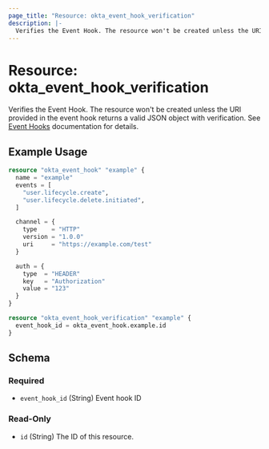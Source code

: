 ```yaml
---
page_title: "Resource: okta_event_hook_verification"
description: |-
  Verifies the Event Hook. The resource won't be created unless the URI provided in the event hook returns a valid JSON object with verification. See Event Hooks https://developer.okta.com/docs/concepts/event-hooks/#one-time-verification-request documentation for details.
---
```


# Resource: okta_event_hook_verification

Verifies the Event Hook. The resource won't be created unless the URI provided in the event hook returns a valid JSON object with verification. See [Event Hooks](https://developer.okta.com/docs/concepts/event-hooks/#one-time-verification-request) documentation for details.

## Example Usage

```terraform
resource "okta_event_hook" "example" {
  name = "example"
  events = [
    "user.lifecycle.create",
    "user.lifecycle.delete.initiated",
  ]

  channel = {
    type    = "HTTP"
    version = "1.0.0"
    uri     = "https://example.com/test"
  }

  auth = {
    type  = "HEADER"
    key   = "Authorization"
    value = "123"
  }
}

resource "okta_event_hook_verification" "example" {
  event_hook_id = okta_event_hook.example.id
}
```

<!-- schema generated by tfplugindocs -->
## Schema

### Required

- `event_hook_id` (String) Event hook ID

### Read-Only

- `id` (String) The ID of this resource.


